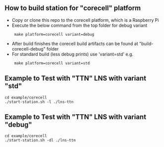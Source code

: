 ## How to build station for "corecell" platform 
* Copy or clone this repo to the corecell platform, which is a Raspberry Pi
* Execute the below command from the top folder for debug variant
  ```
   make platform=corecell variant=debug
  ```
* After build finishes the corecell build artifacts can be found at "build-corecell-debug" folder
* For standard build (less debug prints) use 'variant=std' e.g.
  ```
   make platform=corecell variant=std
  ```

## Example to Test with "TTN" LNS with variant "std"
``` sourceCode
cd example/corecell
./start-station.sh -l ./lns-ttn
```
## Example to Test with "TTN" LNS with variant "debug"
``` sourceCode
cd example/corecell
./start-station.sh -dl ./lns-ttn
```
